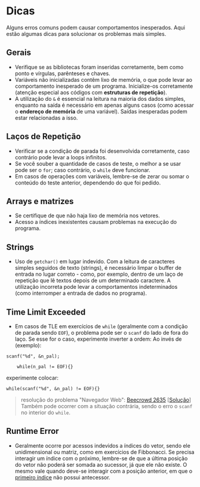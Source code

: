# Dicas
Alguns erros comuns podem causar comportamentos inesperados. Aqui estão algumas dicas para solucionar os problemas mais simples.

## Gerais
+ Verifique se as bibliotecas foram inseridas corretamente, bem como ponto e vírgulas, parênteses e chaves.
+ Variáveis não inicializadas contêm lixo de memória, o que pode levar ao comportamento inesperado de um programa. Inicialize-os corretamente (atenção especial aos códigos com **estruturas de repetição**).
+ A utilização do `&` é essencial na leitura na maioria dos dados simples, enquanto na saída é necessário em apenas alguns casos (como acessar o **endereço de memória** de uma variável). Saídas inesperadas podem estar relacionadas a isso.

## Laços de Repetição
+ Verificar se a condição de parada foi desenvolvida corretamente, caso contrário pode levar a loops infinitos.
+ Se você souber a quantidade de casos de teste, o melhor a se usar pode ser o `for`; caso contrário, o `while` deve funcionar.
+ Em casos de operações com variáveis, lembre-se de zerar ou somar o conteúdo do teste anterior, dependendo do que foi pedido.

## Arrays e matrizes
+ Se certifique de que não haja lixo de memória nos vetores. 
+ Acesso a índices inexistentes causam problemas na execução do programa.

## Strings
+ Uso de `getchar()` em lugar indevido. Com a leitura de caracteres simples seguidos de texto (strings), é necessário limpar o buffer de entrada no lugar correto - como, por exemplo, dentro de um laço de repetição que lê textos depois de um determinado caractere. A utilização incorreta pode levar a comportamentos indeterminados (como interromper a entrada de dados no programa).

## Time Limit Exceeded
+ Em casos de TLE em exercícios de `while` (geralmente com a condição de parada sendo `EOF`), o problema pode ser o `scanf` do lado de fora do laço. Se esse for o caso, experimente inverter a ordem:
Ao invés de (exemplo):
```
scanf("%d", &n_pal);

    while(n_pal != EOF){}
```
experimente colocar:
```
while(scanf("%d", &n_pal) != EOF){}
```
> resolução do problema "Navegador Web": [Beecrowd 2635](https://judge.beecrowd.com/pt/problems/view/2635) [[Solução](ini-codes/2635.c)]
Também pode ocorrer com a situação contrária, sendo o erro o `scanf` no interior do `while`.

## Runtime Error
+ Geralmente ocorre por acessos indevidos a índices do vetor, sendo ele unidimensional ou matriz, como em exercícios de Fibbonacci. Se precisa interagir um índice com o próximo, lembre-se de que a última posição do vetor não poderá ser somada ao sucessor, já que ele não existe. O mesmo vale quando deve-se interagir com a posição anterior, em que o <ins>primeiro índice</ins> não possui antecessor. 